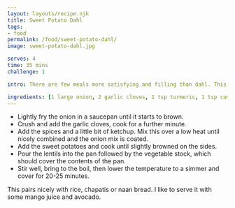 ```yaml
---
layout: layouts/recipe.njk
title: Sweet Potato Dahl
tags:
- food
permalink: /food/sweet-potato-dahl/
image: sweet-potato-dahl.jpg

serves: 4
time: 35 mins
challenge: 1

intro: There are few meals more satisfying and filling than dahl.⁣ This is my wife's family recipe for sweet potato dahl.⁣

ingredients: [1 large onion, 2 garlic cloves, 1 tsp turmeric, 1 tsp cumin, 1 tsp ground coriander, 1 tsp ground ginger, 1 tbsp naturally sweetened ketchup, 250g red split lentils, 2 large sweet potatoes (diced into bite size cubes optionally peeled), 600ml vegetable stock]
---
```

- Lightly fry the onion in a saucepan until it starts to brown.⁣
- Crush and add the garlic cloves, cook for a further minute.⁣
- Add the spices and a little bit of ketchup. Mix this over a low heat until nicely combined and the onion mix is coated.⁣
- Add the sweet potatoes and cook until slightly browned on the sides.
- Pour the lentils into the pan followed by the vegetable stock, which should cover the contents of the pan.
- Stir well, bring to the boil, then lower the temperature to a simmer and cover for 20-25 minutes.⁣

This pairs nicely with rice, chapatis or naan bread. I like to serve it with some mango juice and avocado.⁣